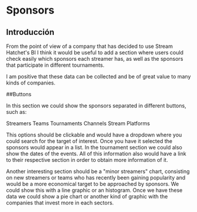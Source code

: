 # Sponsors

## Introducción


From the point of view of a company that has decided to use Stream Hatchet's BI I think it would be useful to add a section where users could check easily which sponsors each streamer has, 
as well as the sponsors that participate in different tournaments.

I am positive that these data can be collected and be of great value to many kinds of companies.

##Buttons

In this section we could show the sponsors separated in different buttons, such as:

Streamers
Teams
Tournaments
Channels
Stream Platforms


This options should be clickable and would have a dropdown where you could search for the target of interest. 
Once you have it selected the sponsors would appear in a list.
In the tournament section we could also show the dates of the events.
All of this information also would have a link to their respective section in order to obtain more information of it.

Another interesting section should be a "minor streamers" chart, consisting on new streamers or teams who has recently been gaining popularity and would be a more economical 
target to be approached by sponsors. We could show this with a line graphic or an histogram.
Once we have these data we could show a pie chart or another kind of graphic with the companies that invest more in each sectors.
```